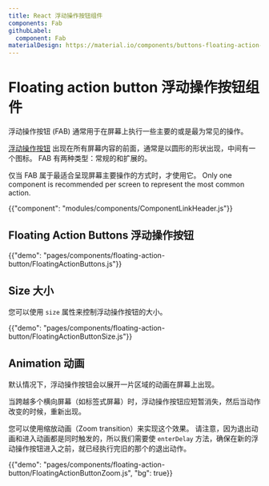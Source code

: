 ```yaml
---
title: React 浮动操作按钮组件
components: Fab
githubLabel:
  component: Fab
materialDesign: https://material.io/components/buttons-floating-action-button
---
```


# Floating action button 浮动操作按钮组件

<p class="description">浮动操作按钮 (FAB) 通常用于在屏幕上执行一些主要的或是最为常见的操作。</p>

[浮动操作按钮](https://material.io/design/components/buttons-floating-action-button.html) 出现在所有屏幕内容的前面，通常是以圆形的形状出现，中间有一个图标。 FAB 有两种类型：常规的和扩展的。

仅当 FAB 属于最适合呈现屏幕主要操作的方式时，才使用它。 Only one component is recommended per screen to represent the most common action.

{{"component": "modules/components/ComponentLinkHeader.js"}}

## Floating Action Buttons 浮动操作按钮

{{"demo": "pages/components/floating-action-button/FloatingActionButtons.js"}}

## Size 大小

您可以使用 `size` 属性来控制浮动操作按钮的大小。

{{"demo": "pages/components/floating-action-button/FloatingActionButtonSize.js"}}

## Animation 动画

默认情况下，浮动操作按钮会以展开一片区域的动画在屏幕上出现。

当跨越多个横向屏幕（如标签式屏幕）时，浮动操作按钮应短暂消失，然后当动作改变的时候，重新出现。

您可以使用缩放动画（Zoom transition）来实现这个效果。 请注意，因为退出动画和进入动画都是同时触发的，所以我们需要使 `enterDelay` 方法，确保在新的浮动操作按钮进入之前，就已经执行完旧的那个的退出动作。

{{"demo": "pages/components/floating-action-button/FloatingActionButtonZoom.js", "bg": true}}
